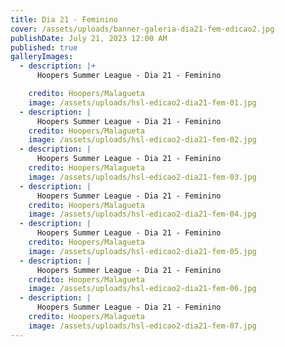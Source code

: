 ```yaml
---
title: Dia 21 - Feminino
cover: /assets/uploads/banner-galeria-dia21-fem-edicao2.jpg
publishDate: July 21, 2023 12:00 AM
published: true
galleryImages:
  - description: |+
      Hoopers Summer League - Dia 21 - Feminino

    credito: Hoopers/Malagueta
    image: /assets/uploads/hsl-edicao2-dia21-fem-01.jpg
  - description: |
      Hoopers Summer League - Dia 21 - Feminino
    credito: Hoopers/Malagueta
    image: /assets/uploads/hsl-edicao2-dia21-fem-02.jpg
  - description: |
      Hoopers Summer League - Dia 21 - Feminino
    credito: Hoopers/Malagueta
    image: /assets/uploads/hsl-edicao2-dia21-fem-03.jpg
  - description: |
      Hoopers Summer League - Dia 21 - Feminino
    credito: Hoopers/Malagueta
    image: /assets/uploads/hsl-edicao2-dia21-fem-04.jpg
  - description: |
      Hoopers Summer League - Dia 21 - Feminino
    credito: Hoopers/Malagueta
    image: /assets/uploads/hsl-edicao2-dia21-fem-05.jpg
  - description: |
      Hoopers Summer League - Dia 21 - Feminino
    credito: Hoopers/Malagueta
    image: /assets/uploads/hsl-edicao2-dia21-fem-06.jpg
  - description: |
      Hoopers Summer League - Dia 21 - Feminino
    credito: Hoopers/Malagueta
    image: /assets/uploads/hsl-edicao2-dia21-fem-07.jpg
---
```

